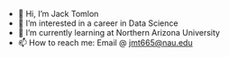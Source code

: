 - 👋 Hi, I’m Jack Tomlon
- 👀 I’m interested in a career in Data Science
- 🌱 I’m currently learning at Northern Arizona University
- 📫 How to reach me: Email @ jmt665@nau.edu




